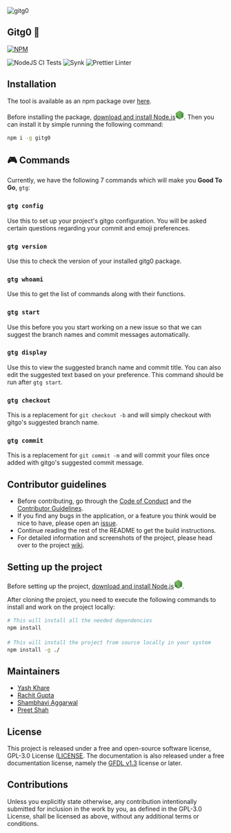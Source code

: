 ![gitg0](https://socialify.git.ci/dotrachit/gitg0/image?description=1&descriptionEditable=A%20magnificent%20tool%20to%20auto-suggest%20everything%20you%20need%20before%20pushing%20a%20git%20commit.&font=Raleway&forks=1&issues=1&language=1&pattern=Signal&pulls=1&stargazers=1&theme=Dark)

## Gitg0 🚀 

[![NPM](https://nodei.co/npm/gitg0.png)](https://npmjs.org/package/gitg0)

![NodeJS CI Tests](https://github.com/dotrachit/gitg0/workflows/Node.js%20CI/badge.svg)
![Synk](https://github.com/dotrachit/gitg0/workflows/Snyk/badge.svg)
![Prettier Linter](https://github.com/dotrachit/gitg0/workflows/Prettier%20Linter/badge.svg)

## Installation

The tool is available as an npm package over [here](https://www.npmjs.com/package/gitg0).

Before installing the package, [download and install Node.js](https://nodejs.org/en/download/)<code><img height="20" src="https://raw.githubusercontent.com/github/explore/80688e429a7d4ef2fca1e82350fe8e3517d3494d/topics/nodejs/nodejs.png"></code>.
Then you can install it by simple running the following command:

```bash
npm i -g gitg0
```

## 🎮 Commands

Currently, we have the following 7 commands which will make you **Good To Go**, `gtg`:

### `gtg config`

Use this to set up your project's gitgo configuration. You will be asked certain questions regarding your commit and emoji preferences.

### `gtg version`

Use this to check the version of your installed gitg0 package.

### `gtg whoami`

Use this to get the list of commands along with their functions.

### `gtg start`

Use this before you you start working on a new issue so that we can suggest the branch names and commit messages automatically.

### `gtg display`

Use this to view the suggested branch name and commit title. You can also edit the suggested text based on your preference. This command should be run after `gtg start`.

### `gtg checkout`

This is a replacement for `git checkout -b` and will simply checkout with gitgo's suggested branch name.

### `gtg commit`

This is a replacement for `git commit -m` and will commit your files once added with gitgo's suggested commit message.

## Contributor guidelines

- Before contributing, go through the [Code of Conduct](https://github.com/dotrachit/gitg0/blob/main/CODE_OF_CONDUCT.md) and the [Contributor Guidelines](https://github.com/dotrachit/gitg0/blob/main/CONTRIBUTING.md).
- If you find any bugs in the application, or a feature you think would be nice to have, please open an [issue](https://github.com/dotrachit/gitg0/issues/new/choose).
- Continue reading the rest of the README to get the build instructions.
- For detailed information and screenshots of the project, please head over to the project [wiki](https://github.com/dotrachit/gitg0/wiki).

## Setting up the project

Before setting up the project, [download and install Node.js](https://nodejs.org/en/download/)<code><img height="20" src="https://raw.githubusercontent.com/github/explore/80688e429a7d4ef2fca1e82350fe8e3517d3494d/topics/nodejs/nodejs.png"></code>.

After cloning the project, you need to execute the following commands to install and work on the project locally:

```bash
# This will install all the needed dependencies
npm install

# This will install the project from source locally in your system
npm install -g ./
```

## Maintainers

* [Yash Khare](https://github.com/yashk2000)
* [Rachit Gupta](https://github.com/dotrachit)
* [Shambhavi Aggarwal](https://github.com/agg-shambhavi)
* [Preet Shah](https://github.com/shahpreetk)

## License

This project is released under a free and open-source software license, GPL-3.0 License ([LICENSE](LICENSE). The documentation is also released under a free documentation license, namely the [GFDL v1.3](https://www.gnu.org/licenses/fdl-1.3.en.html) license or later.

## Contributions

Unless you explicitly state otherwise, any contribution intentionally submitted for inclusion in the work by you, as defined in the GPL-3.0 License, shall be licensed as above, without any additional terms or conditions.
